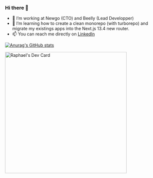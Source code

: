 ### Hi there 👋

<!--
**RaphaelEscrig/RaphaelEscrig** is a ✨ _special_ ✨ repository because its `README.md` (this file) appears on your GitHub profile.

Here are some ideas to get you started:

- 🔭 I’m currently working on ...
- 🌱 I’m currently learning ...
- 👯 I’m looking to collaborate on ...
- 🤔 I’m looking for help with ...
- 💬 Ask me about ...
- 📫 How to reach me: ...
- 😄 Pronouns: ...
- ⚡ Fun fact: ...

[![Top Langs](https://github-readme-stats.vercel.app/api/top-langs/?username=RaphaelEscrig)](https://github.com/RaphaelEscrig/github-readme-stats)

[![willianrod's wakatime stats](https://github-readme-stats.vercel.app/api/wakatime?username=RaphaelEscrig)](https://github.com/anuraghazra/github-readme-stats)
-->

- 🔭 I’m working at Newgo (CTO) and Beelly (Lead Developper)
- 🌱 I’m learning how to create a clean monorepo (with turborepo) and migrate my existings apps into the Next.js 13.4 new router.
- 📫 You can reach me directly on [LinkedIn](www.linkedin.com/in/raphael-escrig)

[![Anurag's GitHub stats](https://github-readme-stats-sigma-seven-29.vercel.app/api?username=RaphaelEscrig&count_private=true&show_icons=true&theme=algolia)](https://github.com/anuraghazra/github-readme-stats)

<a href="https://app.daily.dev/RaphaelEscrig"><img src="https://api.daily.dev/devcards/c57e20851d364f89a3b156d22f0878db.png?r=l0e" width="400" alt="Raphael's Dev Card"/></a>
